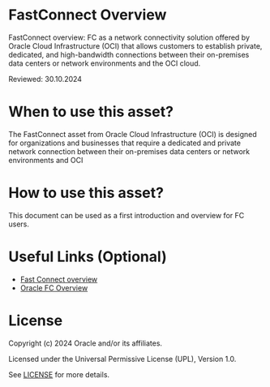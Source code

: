 # FastConnect Overview
 
FastConnect overview: FC as a network connectivity solution offered by Oracle Cloud Infrastructure (OCI) that allows customers to establish private, dedicated, and high-bandwidth connections between their on-premises data centers or network environments and the OCI cloud.
 
Reviewed: 30.10.2024

# When to use this asset?

The FastConnect asset from Oracle Cloud Infrastructure (OCI) is designed for organizations and businesses that require a dedicated and private network connection between their on-premises data centers or network environments and OCI
 
# How to use this asset?
 
This document can be used as a first introduction and overview for FC users.
 
# Useful Links (Optional)

- [Fast Connect overview ](files/Connectivity%20Fast%20Connect%20overview.pdf)
- [Oracle FC Overview](https://docs.oracle.com/en-us/iaas/Content/Network/Concepts/fastconnectoverview.htm#:~:text=Oracle%20Cloud%20Infrastructure%20FastConnect%20provides,compared%20to%20internet%2Dbased%20connections.)

# License

Copyright (c) 2024 Oracle and/or its affiliates.

Licensed under the Universal Permissive License (UPL), Version 1.0.

See [LICENSE](https://github.com/oracle-devrel/technology-engineering/blob/main/LICENSE) for more details.
